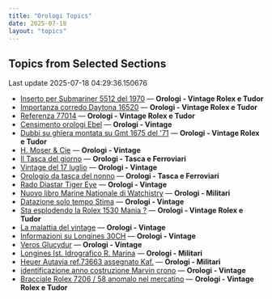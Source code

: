 ```yaml
---
title: "Orologi Topics"
date: 2025-07-18
layout: "topics"
---
```


## Topics from Selected Sections

Last update 2025-07-18 04:29:36.150676

- [Inserto per Submariner 5512 del 1970](https://orologi.forumfree.it/?t=80763614) — **Orologi - Vintage Rolex e Tudor**
- [Importanza corredo Daytona 16520](https://orologi.forumfree.it/?t=80759799) — **Orologi - Vintage Rolex e Tudor**
- [Referenza 77014](https://orologi.forumfree.it/?t=80763879) — **Orologi - Vintage Rolex e Tudor**
- [Censimento orologi Ebel](https://orologi.forumfree.it/?t=58592137) — **Orologi - Vintage**
- [Dubbi su ghiera montata su Gmt 1675 del '71](https://orologi.forumfree.it/?t=80763604) — **Orologi - Vintage Rolex e Tudor**
- [H. Moser & Cie](https://orologi.forumfree.it/?t=80759523) — **Orologi - Vintage**
- [Il Tasca del giorno](https://orologi.forumfree.it/?t=80702163) — **Orologi - Tasca e Ferroviari**
- [Vintage del 17 luglio](https://orologi.forumfree.it/?t=80762870) — **Orologi - Vintage**
- [Orologio da tasca del nonno](https://orologi.forumfree.it/?t=80762919) — **Orologi - Tasca e Ferroviari**
- [Rado Diastar Tiger Eye](https://orologi.forumfree.it/?t=80755140) — **Orologi - Vintage**
- [Nuovo libro Marine Nationale di Watchistry](https://orologi.forumfree.it/?t=80762898) — **Orologi - Militari**
- [Datazione solo tempo Stima](https://orologi.forumfree.it/?t=80763640) — **Orologi - Vintage**
- [Sta esplodendo la Rolex 1530 Mania ?](https://orologi.forumfree.it/?t=80757728) — **Orologi - Vintage Rolex e Tudor**
- [La malattia del vintage](https://orologi.forumfree.it/?t=80762254) — **Orologi - Vintage**
- [Informazioni su Longines 30CH](https://orologi.forumfree.it/?t=80104160) — **Orologi - Vintage**
- [Veros Glucydur](https://orologi.forumfree.it/?t=80763849) — **Orologi - Vintage**
- [Longines Ist. Idrografico R. Marina](https://orologi.forumfree.it/?t=80763716) — **Orologi - Militari**
- [Heuer Autavia ref.73663 assegnato Kaf.](https://orologi.forumfree.it/?t=80760749) — **Orologi - Militari**
- [identificazione anno costruzione Marvin crono](https://orologi.forumfree.it/?t=80761545) — **Orologi - Vintage**
- [Bracciale Rolex 7206 /  58 anomalo nel mercatino](https://orologi.forumfree.it/?t=80763085) — **Orologi - Vintage Rolex e Tudor**
